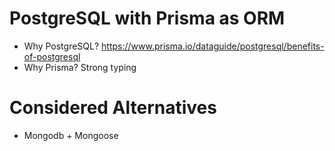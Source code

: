 # PostgreSQL with Prisma as ORM

- Why PostgreSQL? https://www.prisma.io/dataguide/postgresql/benefits-of-postgresql
- Why Prisma? Strong typing

# Considered Alternatives

- Mongodb + Mongoose
